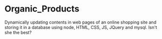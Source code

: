 # Organic_Products
Dynamically updating contents in web pages of an online shopping site and storing it in a database using node, HTML, CSS, JS, JQuery and mysql. Isn't she the best?

